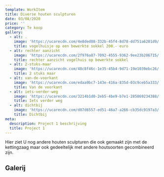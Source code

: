 ```yaml
---
template: WorkItem
title: Diverse houten sculpturen
date: 03/08/2020
price: ''
category: Te koop
gallery:
  - alt: .
    image: 'https://ucarecdn.com/4e8ded08-332b-45f4-8d78-dd751a6201d9/'
    title: vogelhuisje op een bewerkte sokkel 200.- euro
  - alt: rechter aanzicht
    image: 'https://ucarecdn.com/2f976a87-7092-4555-9362-9ee23b206715/'
    title: rechter aanzicht vogelhuis op bewerkte sokkel
  - alt: 2-stuks-maar
    image: 'https://ucarecdn.com/48c8f46c-1e35-45b4-9d71-19e1039ebc26/'
    title: 2 stuks maar
  - alt: van-de-voorkant
    image: 'https://ucarecdn.com/edaa9bc7-143e-416a-835d-03c9ceb5a333/'
    title: Van de voorkant
  - alt: iets-verder-weg
    image: 'https://ucarecdn.com/3214b1d0-2eb5-4be9-b7e1-285869234388/'
    title: Iets verder weg
  - alt: dichtbij
    image: 'https://ucarecdn.com/d07d6557-ed51-46a7-a266-cb35dc9197a3/'
    title: Dichtbij
meta:
  description: Project 1 beschrijving
  title: Project 1
---
```

Hier ziet U nog andere houten sculpturen die ook gemaakt zijn met de kettingzaag maar ook gedeeltelijk met andere houtsoorten gecombineerd zijn.

## Galerij
